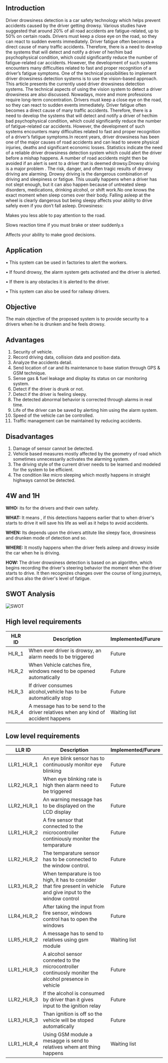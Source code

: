 ## Introduction

Driver drowsiness detection is a car safety technology which helps prevent accidents caused by the driver getting drowsy. Various studies have suggested that around 20% of all road accidents are fatigue-related, up to 50% on certain roads. Drivers must keep a close eye on the road, so they can react to sudden events immediately. Driver fatigue often becomes a direct cause of many traffic accidents. Therefore, there is a need to develop the systems that will detect and notify a driver of her/him bad psychophysical condition, which could significantly reduce the number of fatigue-related car accidents. However, the development of such systems encounters many difficulties related to fast and proper recognition of a driver’s fatigue symptoms. One of the technical possibilities to implement driver drowsiness detection systems is to use the vision-based approach. This article presents the currently used driver drowsiness detection systems. The technical aspects of using the vision system to detect a driver drowsiness are also discussed. Nowadays, more and more professions require long-term concentration. Drivers must keep a close eye on the road, so they can react to sudden events immediately. Driver fatigue often becomes a direct cause of many traffic accidents. Therefore, there is a need to develop the systems that will detect and notify a driver of her/him bad psychophysical condition, which could significantly reduce the number of fatigue-related car accidents. However, the development of such systems encounters many difficulties related to fast and proper recognition of a driver’s fatigue symptoms.In recent years, driver drowsiness has been one of the major causes of road accidents and can lead to severe physical injuries, deaths and significant economic losses. Statistics indicate the need of a reliable driver drowsiness detection system which could alert the driver before a mishap happens. A number of road accidents might then be avoided if an alert is sent to a driver that is deemed drowsy.Drowsy driving is a major problem . The risk, danger, and often tragic results of drowsy driving are alarming. Drowsy driving is the dangerous combination of driving and sleepiness or fatigue. This usually happens when a driver has not slept enough, but it can also happen because of untreated sleep disorders, medications, drinking alcohol, or shift work.No one knows the exact moment when sleep comes over their body. Falling asleep at the wheel is clearly dangerous but being sleepy affects your ability to drive safely even if you don’t fall asleep. 
Drowsiness:

Makes you less able to pay attention to the road.

Slows reaction time if you must brake or steer suddenly.s

Affects your ability to make good decisions.

## Application

• This system can be used in factories to alert
the workers.

• If found drowsy, the alarm system gets
activated and the driver is alerted.

• If there is any obstacles it is alerted to the driver.

• This system can also be used for railway
drivers.

## Objective

 The main objective of the proposed system is to provide security to a drivers when he is drunken and he feels drowsy. 

 ## Advantages

 1. Security of vehicle. 
 2. Record driving data, collision data and position data. 
 3. Analyze the accidents detail. 
 4. Send location of car and its maintenance to base station through GPS & GSM technique. 
 5. Sense gas & fuel leakage and display its status on car monitoring system. 
 6. Detect if the driver is drunk or not. 
 7. Detect if the driver is feeling sleepy.
 8. The detected abnormal behavior is
corrected through alarms in real time.
 9. Life of the driver can be saved by alerting
him using the alarm system.
 10. Speed of the vehicle can be controlled.
 11. Traffic management can be maintained by
reducing accidents.

 ## Disadvantages

 1. Damage of sensor cannot be detected.
 2. Vehicle based measures mostly affected by the
 geometry of road which sometimes unnecessarily
 activates the alarming system.
 3. The driving style of the current driver needs
 to be learned and modeled for the system to
 be efficient.
 4. The condition like micro sleeping which mostly happens
 in straight highways cannot be detected. 

## 4W and 1H

__WHO:__
its for the drivers and their own safety.

__WHAT:__
It means , if this detections happens earlier that to when driver's starts to drive it will save his life as well as it helps to avoid accidents.

__WHEN:__
Its depends upon the drivers attitute like sleepy face, drowsiness and drunken mode of detection and so.

__WHERE:__
It mostly happens when the driver feels asleep and drowsy inside the car when he is driving.

__HOW:__
The driver drowsiness detection is based on an algorithm, which begins recording the driver's steering behavior the moment when the driver starts to drive. It then recognizes changes over the course of long journeys, and thus also the driver's level of fatigue.

## SWOT Analysis

![SWOT](https://user-images.githubusercontent.com/94435852/145719082-985766e0-9cd3-4d96-aa0f-e1bb785ec345.PNG)

## High level requirements
|HLR ID|Description|Implemented/Furure|
|------|-----------|------------------|
|HLR_1|When ever driver is drowsy, an alarm needs to be triggered|Future|
|HLR_2|When Vehicle catches fire, windows need to be opened automatically|Future|
|HLR_3|If driver consumes alcohol,vehicle has to be automatically stop|Future|
|HLR_4|A message has to be send to the driver relatives when any kind of accident happens|Waiting list|


## Low level requirements
|LLR ID|Description|Implemented/Furure|
|------|-----------|------------------|
|LLR1_HLR_1|An eye blink sensor has to continuously monitor eye blinking|Future|
|LLR2_HLR_1|When eye blinking rate is high then alarm need to be triggered|Future|
|LLR2_HLR_1|An warning message has to be displayed on the LCD display|Future|
|LLR1_HLR_2|A fire sensor that connected to the microcontroller continiously moniter the temparature|Future|
|LLR2_HLR_2|The temparature sensor has to be connected to the window control.|Future|
|LLR3_HLR_2|When temparature is too high, it has to consider that fire present in vehicle and give input to the window control|Future|
|LLR4_HLR_2|After taking the input from fire sensor, windows control has to open the windows|Future|
|LLR5_HLR_2|A message has to send to relatives using gsm module|Waiting list|
|LLR1_HLR_3|A alcohol sensor conneted to the microcontroller continuosly moniter the alcohol presence in vehicle|Future|
|LLR2_HLR_3|If the alcohol is consumed by driver than it gives input to the ignition relay|Future|
|LLR3_HLR_3|Than ignition is off so the vehicle will be stoped automatically|Future|
|LLR1_HLR_4|Using GSM module a mesagge is send to relatives whem ant thing happens|Waiting list|






